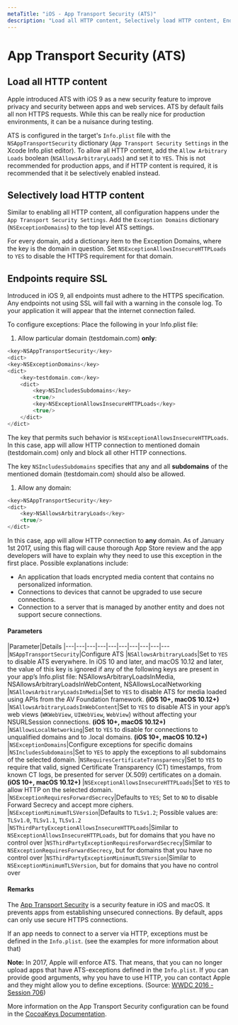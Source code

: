 ```yaml
---
metaTitle: "iOS - App Transport Security (ATS)"
description: "Load all HTTP content, Selectively load HTTP content, Endpoints require SSL"
---
```


# App Transport Security (ATS)



## Load all HTTP content


Apple introduced ATS with iOS 9 as a new security feature to improve privacy and security between apps and web services. ATS by default fails all non HTTPS requests. While this can be really nice for production environments, it can be a nuisance during testing.

ATS is configured in the target's `Info.plist` file with the `NSAppTransportSecurity` dictionary (`App Transport Security Settings` in the Xcode Info.plist editor). To allow all HTTP content, add the `Allow Arbitrary Loads` boolean (`NSAllowsArbitraryLoads`) and set it to `YES`. This is not recommended for production apps, and if HTTP content is required, it is recommended that it be selectively enabled instead.



## Selectively load HTTP content


Similar to enabling all HTTP content, all configuration happens under the `App Transport Security Settings`. Add the `Exception Domains` dictionary (`NSExceptionDomains`) to the top level ATS settings.

For every domain, add a dictionary item to the Exception Domains, where the key is the domain in question. Set `NSExceptionAllowsInsecureHTTPLoads` to `YES` to disable the HTTPS requirement for that domain.



## Endpoints require SSL


Introduced in iOS 9, all endpoints must adhere to the HTTPS specification.<br />
Any endpoints not using SSL will fail with a warning in the console log. To your application it will appear that the internet connection failed.

To configure exceptions: Place the following in your Info.plist file:

1. Allow particular domain (testdomain.com) **only**:

```swift
<key>NSAppTransportSecurity</key>
<dict>
<key>NSExceptionDomains</key>
<dict>
    <key>testdomain.com</key>
    <dict>
        <key>NSIncludesSubdomains</key>
        <true/>
        <key>NSExceptionAllowsInsecureHTTPLoads</key>
        <true/>
    </dict>
</dict>

```

The key that permits such behavior is `NSExceptionAllowsInsecureHTTPLoads`. In this case, app will allow HTTP connection to mentioned domain (testdomain.com) only and block all other HTTP connections.

The key `NSIncludesSubdomains` specifies that any and all **subdomains** of the mentioned domain (testdomain.com) should also be allowed.

1. Allow any domain:

```swift
<key>NSAppTransportSecurity</key>
<dict>
    <key>NSAllowsArbitraryLoads</key>
    <true/>
</dict>

```

In this case, app will allow HTTP connection to **any** domain. As of January 1st 2017, using this flag will cause thorough App Store review and the app developers will have to explain why they need to use this exception in the first place. Possible explanations include:

- An application that loads encrypted media content that contains no personalized information.
- Connections to devices that cannot be upgraded to use secure connections.
- Connection to a server that is managed by another entity and does not support secure connections.



#### Parameters


|Parameter|Details
|---|---|---|---|---|---|---|---|---|---
|`NSAppTransportSecurity`|Configure ATS
|`NSAllowsArbitraryLoads`|Set to `YES` to disable ATS everywhere. In iOS 10 and later, and macOS 10.12 and later, the value of this key is ignored if any of the following keys are present in your app’s Info.plist file: NSAllowsArbitraryLoadsInMedia, NSAllowsArbitraryLoadsInWebContent, NSAllowsLocalNetworking
|`NSAllowsArbitraryLoadsInMedia`|Set to `YES` to disable ATS for media loaded using APIs from the AV Foundation framework. ****(iOS 10+, macOS 10.12+)****
|`NSAllowsArbitraryLoadsInWebContent`|Set to `YES` to disable ATS in your app’s web views (`WKWebView`, `UIWebView`, `WebView`) without affecting your NSURLSession connections. ****(iOS 10+, macOS 10.12+)****
|`NSAllowsLocalNetworking`|Set to `YES` to disable for connections to unqualified domains and to .local domains. ****(iOS 10+, macOS 10.12+)****
|`NSExceptionDomains`|Configure exceptions for specific domains
|`NSIncludesSubdomains`|Set to `YES` to apply the exceptions to all subdomains of the selected domain.
|`NSRequiresCertificateTransparency`|Set to `YES` to require that valid, signed Certificate Transparency (CT) timestamps, from known CT logs, be presented for server (X.509) certificates on a domain. ****(iOS 10+, macOS 10.12+)****
|`NSExceptionAllowsInsecureHTTPLoads`|Set to `YES` to allow HTTP on the selected domain.
|`NSExceptionRequiresForwardSecrecy`|Defaults to `YES`; Set to `NO` to disable Forward Secrecy and accept more ciphers.
|`NSExceptionMinimumTLSVersion`|Defaults to `TLSv1.2`; Possible values are: `TLSv1.0`, `TLSv1.1`, `TLSv1.2`
|`NSThirdPartyExceptionAllowsInsecureHTTPLoads`|Similar to `NSExceptionAllowsInsecureHTTPLoads`, but for domains that you have no control over
|`NSThirdPartyExceptionRequiresForwardSecrecy`|Similar to `NSExceptionRequiresForwardSecrecy`, but for domains that you have no control over
|`NSThirdPartyExceptionMinimumTLSVersion`|Similar to `NSExceptionMinimumTLSVersion`, but for domains that you have no control over



#### Remarks


The [App Transport Security](https://developer.apple.com/library/content/releasenotes/General/WhatsNewIniOS/Articles/iOS9.html#//apple_ref/doc/uid/TP40016198-SW14) is a security feature in iOS and macOS. It prevents apps from establishing unsecured connections. By default, apps can only use secure HTTPS connections.

If an app needs to connect to a server via HTTP, exceptions must be defined in the `Info.plist`. (see the examples for more information about that)

**Note:** In 2017, Apple will enforce ATS. That means, that you can no longer upload apps that have ATS-exceptions defined in the `Info.plist`. If you can provide good arguments, why you have to use HTTP, you can contact Apple and they might allow you to define exceptions. (Source: [WWDC 2016 - Session 706](https://developer.apple.com/videos/play/wwdc2016/706/))

More information on the App Transport Security configuration can be found in the [CocoaKeys Documentation](https://developer.apple.com/library/ios/documentation/General/Reference/InfoPlistKeyReference/Articles/CocoaKeys.html#//apple_ref/doc/uid/TP40009251-SW33).

